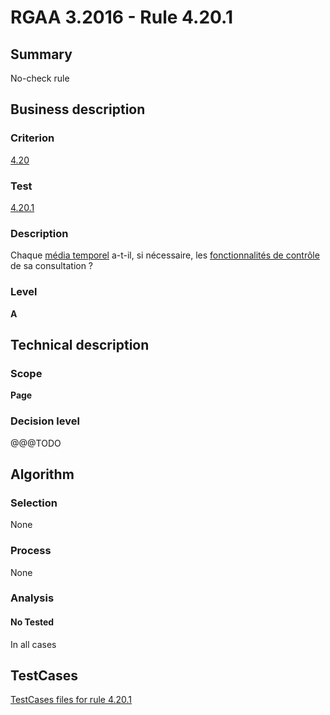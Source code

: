# RGAA 3.2016 - Rule 4.20.1

## Summary
No-check rule


## Business description

### Criterion
[4.20](http://references.modernisation.gouv.fr/rgaa-accessibilite/criteres.html#crit-4-20)

### Test
[4.20.1](http://references.modernisation.gouv.fr/rgaa-accessibilite/criteres.html#test-4-20-1)

### Description
<div lang="fr">Chaque <a href="http://references.modernisation.gouv.fr/rgaa-accessibilite/glossaire.html#mdia-temporel-type-son-vido-et-synchronis">m&#xE9;dia temporel</a> a-t-il, si n&#xE9;cessaire, les <a href="http://references.modernisation.gouv.fr/rgaa-accessibilite/glossaire.html#fonctionnalits-de-contrle-media-temporel">fonctionnalit&#xE9;s de contr&#xF4;le</a> de sa consultation&nbsp;?</div>

### Level
**A**


## Technical description

### Scope
**Page**

### Decision level
@@@TODO


## Algorithm

### Selection
None

### Process
None

### Analysis

#### No Tested
In all cases


##  TestCases

[TestCases files for rule 4.20.1](https://github.com/Asqatasun/Asqatasun/tree/develop/rules/rules-rgaa3.2016/src/test/resources/testcases/rgaa32016/Rgaa32016Rule042001/)


